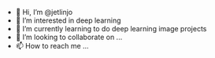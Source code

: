 - 👋 Hi, I’m @jetlinjo
- 👀 I’m interested in deep learning
- 🌱 I’m currently learning to do deep learning image projects
- 💞️ I’m looking to collaborate on ...
- 📫 How to reach me ...

<!---
jetlinjo/jetlinjo is a ✨ special ✨ repository because its `README.md` (this file) appears on your GitHub profile.
You can click the Preview link to take a look at your changes.
--->
